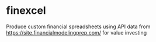 # finexcel
Produce custom financial spreadsheets using API data from https://site.financialmodelingprep.com/ for value investing
